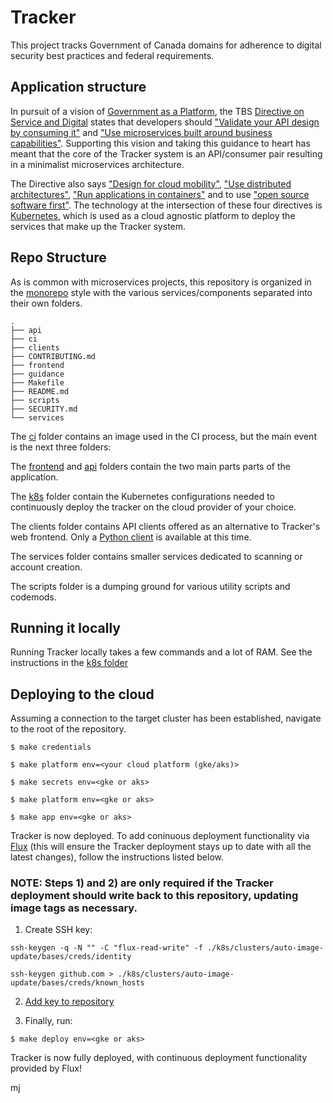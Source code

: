 # Tracker

This project tracks Government of Canada domains for adherence to digital security best practices and federal requirements.

## Application structure

In pursuit of a vision of [Government as a Platform](https://medium.com/digitalhks/a-working-definition-of-government-as-a-platform-1fa6ff2f8e8d), the TBS [Directive on Service and Digital](https://www.tbs-sct.gc.ca/pol/doc-eng.aspx?id=32601) states that developers should ["Validate your API design by consuming it"](https://www.tbs-sct.gc.ca/pol/doc-eng.aspx?id=32604#claB.2.2.4) and ["Use microservices built around business capabilities"](https://www.tbs-sct.gc.ca/pol/doc-eng.aspx?id=32602#claA.2.3.10.2). Supporting this vision and taking this guidance to heart has meant that the core of the Tracker system is an API/consumer pair resulting in a minimalist microservices architecture.

The Directive also says ["Design for cloud mobility"](https://www.tbs-sct.gc.ca/pol/doc-eng.aspx?id=32602#claA.2.3.11.3), ["Use distributed architectures"](https://www.tbs-sct.gc.ca/pol/doc-eng.aspx?id=32602#claA.2.3.12.4), ["Run applications in containers"](https://www.tbs-sct.gc.ca/pol/doc-eng.aspx?id=32602#claA.2.3.10.4) and to use ["open source software first"](https://www.tbs-sct.gc.ca/pol/doc-eng.aspx?id=32602#claA.2.3.8.1).
The technology at the intersection of these four directives is [Kubernetes](https://kubernetes.io/), which is used as a cloud agnostic platform to deploy the services that make up the Tracker system.

## Repo Structure

As is common with microservices projects, this repository is organized in the [monorepo](https://en.wikipedia.org/wiki/Monorepo) style with the various services/components separated into their own folders.

```
.
├── api
├── ci
├── clients
├── CONTRIBUTING.md
├── frontend
├── guidance
├── Makefile
├── README.md
├── scripts
├── SECURITY.md
└── services
```

The [ci](ci/README.md) folder contains an image used in the CI process, but the main event is the next three folders:

The [frontend](frontend/README.md) and [api](api/README.md) folders contain the two main parts parts of the application.

The [k8s](k8s/README.md) folder contain the Kubernetes configurations needed to continuously deploy the tracker on the cloud provider of your choice.

The clients folder contains API clients offered as an alternative to Tracker's web frontend. Only a [Python client](clients/python/README.md) is available at this time.

The services folder contains smaller services dedicated to scanning or account creation.

The scripts folder is a dumping ground for various utility scripts and codemods.

## Running it locally

Running Tracker locally takes a few commands and a lot of RAM. See the instructions in the [k8s folder](k8s/README.md)

## Deploying to the cloud

Assuming a connection to the target cluster has been established, navigate to the root of the repository.

```
$ make credentials
```

```
$ make platform env=<your cloud platform (gke/aks)>
```

```
$ make secrets env=<gke or aks>
```

```
$ make platform env=<gke or aks>
```

```
$ make app env=<gke or aks>
```

Tracker is now deployed. To add coninuous deployment functionality via [Flux](https://fluxcd.io/) (this will ensure the Tracker deployment stays up to date with all the latest changes), follow the instructions listed below.

### NOTE: Steps 1) and 2) are only required if the Tracker deployment should write back to this repository, updating image tags as necessary.

1. Create SSH key:

```
ssh-keygen -q -N "" -C "flux-read-write" -f ./k8s/clusters/auto-image-update/bases/creds/identity
```

```
ssh-keygen github.com > ./k8s/clusters/auto-image-update/bases/creds/known_hosts
```

2. [Add key to repository](https://github.com/canada-ca/tracker/settings/keys/new)

3. Finally, run:

```
$ make deploy env=<gke or aks>
```

Tracker is now fully deployed, with continuous deployment functionality provided by Flux!

mj